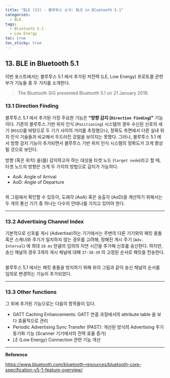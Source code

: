 ```yaml
---
title: "BLE (13) - 블루투스 소식: BLE in Bluetooth 5.1"
categories:
  - BLE
tags:
  - Bluetooth 5.1
  - Low Energy
toc: true
toc_sticky: true
---
```


## 13. BLE in Bluetooth 5.1

이번 포스트에서는 블루투스 5.1 에서 추가된 저전력 (LE, Low Energy) 프로토콜 관련 부가 기능들 중 두 가지를 소개한다.

>The Bluetooth SIG presented Bluetooth 5.1 on 21 January 2019.

### 13.1 Direction Finding

블루투스 5.1 에서 추가된 가장 주요한 기능은 **"방향 감지 (`Direction Finding`)"** 기능이다. 기존의 블루투스 기반 위치 인식 (`Positioning`) 시스템의 경우 수신된 신호의 세기 (`RSSI`)를 바탕으로 두 기기 사이의 거리를 추정했으나, 정확도 측면에서 다른 실내 위치 인식 기술들과 비교해서 두드러진 강점을 보이지는 못했다. 그러나, 블루투스 5.1 에서 방향 감지 기능이 추가되면서 블루투스 기반 위치 인식 시스템의 정확도가 크게 향상될 것으로 보인다. 

방향 (혹은 위치) 을(를) 감지하고자 하는 대상을 타겟 노드 (`target node`)라고 할 때, 타겟 노드의 방향은 크게 두 가지의 방법으로 감지가 가능하다.

* AoA: Angle of Arrival
* AoD: Angle of Departure

<figure style="width: 100%" class="align-center">
  <img src="{{ site.url }}{{ site.baseurl }}/assets/images/ble-51-fig1.png" alt="">
</figure>


위 그림에서 확인할 수 있듯이, 도래각 (AoA) 혹은 송출각 (AoD)을 계산하기 위해서는 두 개의 통신 기기 중 하나는 다수의 안테나를 가지고 있어야 한다. 

---

### 13.2 Advertising Channel Index

기본적으로 신호를 게시 (Advertise)하는 기기에서는 주변의 다른 기기와의 패킷 충돌 혹은 스캐너와 주기가 일치하지 않는 경우를 고려해, 정해진 게시 주기 (`Adv. Interval`) 에 최대 `10 ms` 만큼의 임의의 지연 시간을 추가해 신호를 송신한다. 하지만, 송신 채널의 경우 3개의 게시 채널에 대해 `37-38-39` 의 고정된 순서로 패킷을 전송한다.

<figure style="width: 100%" class="align-center">
  <img src="{{ site.url }}{{ site.baseurl }}/assets/images/ble-51-fig2.png" alt="">
</figure>

블루투스 5.1 에서는 패킷 충돌을 방지하기 위해 위의 그림과 같이 송신 채널의 순서를 임의로 변경하는 기능이 추가되었다.

---

### 13.3 Other functions

그 외에 추가된 기능으로는 다음의 항목들이 있다.

* GATT Caching Enhancements: GATT 연결 과정에서의 attribute table 을 보다 효율적으로 관리
* Periodic Advertising Sync Transfer (PAST): 개선된 방식의 Advertising 주기 동기화 기능 (Scanner 기기에서의 전력 효율 증가)
* LE (Low Energy) Connection 관련 기능 개선

---

**Reference**

https://www.bluetooth.com/bluetooth-resources/bluetooth-core-specification-v5-1-feature-overview/